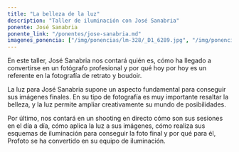 ```yaml
---
title: "La belleza de la luz"
description: "Taller de iluminación con José Sanabria"
ponente: José Sanabria
ponente_link: "/ponentes/jose-sanabria.md"
imagenes_ponencia: ["/img/ponencias/lm-328/_D1_6289.jpg", "/img/ponencias/lm-328/avatar.jpg"] 
---
```

En este taller, José Sanabria nos contará quién es, cómo ha llegado a convertirse en un fotógrafo profesional y por qué hoy por hoy es un referente en la fotografía de retrato y boudoir.

La luz para José Sanabria supone un aspecto fundamental para conseguir sus imágenes finales. En su tipo de fotografía es muy importante resaltar la belleza, y la luz permite ampliar creativamente su mundo de posibilidades.

Por último, nos contará en un shooting en directo cómo son sus sesiones en el día a día, cómo aplica la luz a sus imágenes, cómo realiza sus esquemas de iluminación para conseguir la foto final y por qué para él, Profoto se ha convertido en su equipo de iluminación.
